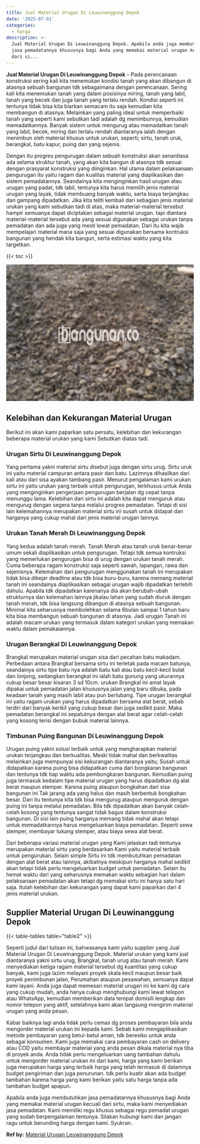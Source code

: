 ```yaml
---
title: Jual Material Urugan Di Leuwinanggung Depok
date: '2025-07-01'
categories:
  - harga
description: >-
  Jual Material Urugan Di Leuwinanggung Depok. Apabila anda juga membutuhkan
  jasa pemadatannya khususnya bagi Anda yang memakai material urugan kecuali
  dari si...
---
```


**Jual Material Urugan Di Leuwinanggung Depok** – Pada perencanaan konstruksi sering kali kita menemukan kondisi tanah yang akan dibangun di atasnya sebuah bangunan tdk sebagaimana dengan perencanaan. Sering kali kita menemukan tanah yang dalam posisinya miring, tanah yang labil, tanah yang becek dan juga tanah yang terlalu rendah. Kondisi seperti ini tentunya tidak bisa kita biarkan semacam itu saja kemudian kita membangun di atasnya. Melainkan yang paling ideal untuk memperbaiki tanah yang seperti kami sebutkan tadi adalah dg menimbunnya, kemudian memadatkannya. Banyak sistem untuk mengurug atau memadatkan tanah yang labil, becek, miring dan terlalu rendah diantaranya ialah dengan menimbun oleh material khusus untuk urukan, seperti; sirtu, tanah uruk, berangkal, batu kapur, puing dan yang sejenis.

Dengan itu progres pengurugan dalam sebuah konstruksi akan senantiasa ada selama struktur tanah, yang akan kita bangun di atasnya tdk sesuai dengan prasyarat konstruksi yang diinginkan. Hal utama dalam pelaksanaan pengurugan itu yaitu ragam dan kualitas material yang diaplikasikan dan sistem pemadatannya. Seandainya kita menginginkan hasil urugan atau urugan yang padat, tdk labil, tentunya kita harus memilih jenis material urugan yang layak, tidak membuang banyak waktu, serta biaya terjangkau dan gampang dipadatkan. Jika kita teliti kembali dari sebagian jenis material urukan yang kami sebutkan tadi di atas, maka material-material tersebut hampir semuanya dapat diciptakan sebagai material urugan. tapi diantara material-material tersebut ada yang sesuai digunakan sebagai urukan tanpa pemadatan dan ada juga yang mesti lewat pemadatan. Dari itu kita wajib mempelajari material mana saja yang sesuai digunakan bersama kontruksi bangunan yang hendak kita bangun, serta estimasi waktu yang kita targetkan.

{{< toc >}}

![Jual Material Urugan Di Leuwinanggung Depok](/images/jual-urugan-24.png)

## Kelebihan dan Kekurangan Material Urugan

Berikut ini akan kami paparkan satu persatu, kelebihan dan kekurangan beberapa material urukan yang kami Sebutkan diatas tadi.

### Urugan Sirtu Di Leuwinanggung Depok

Yang pertama yakni material sirtu disebut juga dengan sirtu urug. Sirtu uruk ini yaitu material campuran antara pasir dan batu. Lazimnya dihasilkan dari kali atau dari sisa ayakan tambang pasir. Menurut pengalaman kami urukan sirtu ini yaitu urukan yang terbaik untuk pengurugan, terkhusus untuk Anda yang menginginkan pengerjaan pengurugan berjalan dg cepat tanpa menunggu lama. Kelebihan dari sirtu ini adalah kita dapat menguruk atau mengurug dengan segera tanpa melalui progres pemadatan. Tetapi di sisi lain kelemahannya merupakan material sirtu ini susah untuk didapat dan harganya yang cukup mahal dari jenis material urugan lainnya.

### Urukan Tanah Merah Di Leuwinanggung Depok

Yang kedua adalah tanah merah. Tanah Merah atau tanah uruk benar-benar umum sekali diaplikasikan untuk pengurugan. Tetapi tdk semua kontruksi yang memerlukan pengurugan bisa di urug dengan urukan tanah merah. Cuma beberapa ragam konstruksi saja seperti sawah, lapangan, rawa dan sejenisnya. Kelemahan dari pengurugan menggunakan tanah ini merupakan tidak bisa dikejar deadline atau tdk bisa buru-buru, karena memang material tanah ini seandainya diaplikasikan sebagai urugan wajib dipadatkan terlebih dahulu. Apabila tdk dipadatkan karenanya dia akan berubah-ubah strukturnya dan kelemahan lainnya jikalau lahan yang sudah diuruk dengan tanah merah, tdk bisa langsung dibangun di atasnya sebuah bangunan. Minimal kita seharusnya membolehkan selama 6bulan sampai 1 tahun baru kita bisa membangun sebuah bangunan di atasnya. Jadi urugan Tanah ini adalah macam urukan yang termasuk dalam kategori urukan yang memakan waktu dalam pemakaiannya.

### Urugan Berangkal Di Leuwinanggung Depok

Brangkal merupakan material urugan sisa dari pecahan batu makadam. Perbedaan antara Brangkal bersama sirtu ini terletak pada macam batunya, seandainya sirtu tipe batu nya adalah batu kali atau batu kecil-kecil bulat dan lonjong, sedangkan berangkal ini ialah batu gunung yang ukurannya cukup besar besar kisaran 3 sd 10cm. urukan Brangkal ini amat layak dipakai untuk pemadatan jalan khususnya jalan yang baru dibuka, pada keadaan tanah yang masih labil atau pun berlubang. Tipe urugan berangkal ini yaitu ragam urukan yang harus dipadatkan bersama alat berat, sebab terdiri dari banyak kerikil yang cukup besar dan juga sedikit pasir. Maka pemadatan berangkal ini sepatutnya dengan alat berat agar celah-celah yang kosong terisi dengan bubuk material lainnya.

### Timbunan Puing Bangunan Di Leuwinanggung Depok

Urugan puing yakni solusi terbaik untuk yang mengharapkan material urukan terjangkau dan berkualitas. Meski tidak mahal dan berkwalitas melainkan juga mempunyai sisi kekurangan diantaranya yaitu; Susah untuk didapatkan karena puing bisa didapatkan cuma dari bongkaran bangunan dan tentunya tdk tiap waktu ada pembongkaran bangunan. Kemudian puing juga termasuk kedalam tipe material urugan yang harus dipadatkan dg alat berat maupun stemper. Karena puing ataupun bongkahan dari sisa bangunan ini Tak jarang ada yang halus dan masih berbentuk bongkahan besar. Dari itu tentunya kita tdk bisa mengurug ataupun menguruk dengan puing ini tanpa melalui pemadatan. Bila tdk dipadatkan akan banyak celah-celah kosong yang tentunya sangat tidak bagus dalam konstruksi bangunan. Di sisi lain puing harganya memang tidak mahal akan tetapi untuk memadatkannya harus mengeluarkan biaya pemadatan. Seperti sewa stemper, membayar tukang stemper, atau biaya sewa alat berat.

Dari beberapa variasi material urugan yang Kami jelaskan tadi tentunya merupakan material sirtu yang berdasarkan Kami yaitu material terbaik untuk pengurukan. Selain simple Sirtu ini tdk membutuhkan pemadatan dengan alat berat atau lainnya, akibatnya meskipun harganya mahal sedikit akan tetapi tidak perlu mengeluarkan budget untuk pemadatan. Selain itu hemat waktu dari yang seharusnya memakan waktu sebagian hari dalam pelaksanaan pemadatan akan tetapi dg memakai sirtu ini hanya satu hari saja. Itulah kelebihan dan kekurangan yang dapat kami paparkan dari 4 jenis material urukan.

## Supplier Material Urugan Di Leuwinanggung Depok

{{< table-tables table="table2" >}}

Seperti judul dari tulisan ini, bahwasanya kami yaitu supplier yang Jual Material Urugan Di Leuwinanggung Depok. Material urukan yang kami jual diantaranya yakni sirtu urug, Brangkal, tanah urug atau tanah merah. Kami menyediakan ketiga ragam material tersebut dg kuantitas yang cukup banyak, kami juga lazim melayani proyek skala kecil maupun besar baik proyek penimbunan jalan, Perumahan ataupun pesawahan, semuanya dapat kami layani. Anda juga dapat memesan material urugan ini ke kami dg cara yang cukup mudah, anda hanya cukup menghubungi kami lewat telepon atau WhatsApp, kemudian memberikan data tempat domisili lengkap dan nomor telepon yang aktif, setelahnya kami akan langsung mengirim material urugan yang anda pesan.

Kabar baiknya lagi anda tidak perlu cemas dg proses pembayaran bila anda mengorder material urukan ini kepada kami. Sebab kami mengaplikasikan metode pembayaran yang betul-betul aman, tdk beresiko untuk anda sebagai konsumen. Kami juga memakai cara pembayaran cash on delivery atau COD yaitu membayar material yang anda pesan dikala material nya tiba di proyek anda. Anda tidak perlu mengeluarkan uang tambahan dahulu untuk mengorder material urukan ini dari kami, harga yang kami berikan juga merupakan harga yang terbaik harga yang telah termasuk di dalamnya budget pengiriman dan juga penurunan. tdk perlu kuatir akan ada budget tambahan karena harga yang kami berikan yaitu satu harga tanpa ada tambahan budget apapun.

Apabila anda juga membutuhkan jasa pemadatannya khususnya bagi Anda yang memakai material urugan kecuali dari sirtu, maka kami menyediakan jasa pemadatan. Kami memiliki regu khusus sebagai regu pemadat urugan yang sudah berpengalaman tentunya. Silakan hubungi kami dan jangan ragu untuk berunding harga dengan kami. Syukran.

**Ref by:** [Material Urugan Leuwinanggung Depok](https://id.wikipedia.org/wiki/Material)
